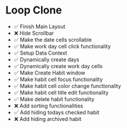 # Loop Clone

- ✅ Finish Main Layout
- ❌ Hide Scrollbar
- ✅ Make the date cells scrollable
- ✅ Make work day cell click functionality
- ✅ Setup Data Context
- ✅ Dynamically create days
- ✅ Dynamically create work day cells
- ✅ Make Create Habit window
- ✅ Make habit cell focus functionality
- ✅ Make habit cell color change functionality
- ✅ Make habit cell title edit functionality
- ✅ Make delete habit functionality
- ❌ Add sorting functionalities
- ✅ Add hiding todays checked habit
- ❌ Add hiding archived habit
